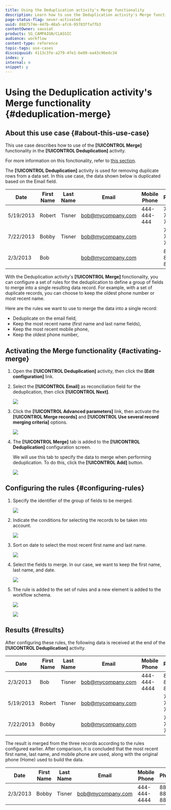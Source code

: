 ```yaml
---
title: Using the Deduplication activity's Merge functionality
description: Learn how to use the Deduplication activity's Merge functionality
page-status-flag: never-activated
uuid: 8887574e-447b-48a5-afc6-95783ffa7fb3
contentOwner: sauviat
products: SG_CAMPAIGN/CLASSIC
audience: workflow
content-type: reference
topic-tags: use-cases
discoiquuid: 4113c3fe-a279-4fe1-be89-ea43c96edc34
index: y
internal: n
snippet: y
---
```


# Using the Deduplication activity's Merge functionality {#deduplication-merge}

## About this use case {#about-this-use-case}

This use case describes how to use of the **[!UICONTROL Merge]** functionality in the **[!UICONTROL Deduplication]** activity.

For more information on this fonctionality, refer to [this section](../../workflow/using/deduplication.md#merging-fields-into-single-record).

The **[!UICONTROL Deduplication]** activity is used for removing duplicate rows from a data set. In this use case, the data shown below is duplicated based on the Email field. 

|Date | First Name | Last Name | Email | Mobile Phone | Phone|
|-----|------------|-----------|-------|--------------|------|
|5/19/2013 | Robert | Tisner | bob@mycompany.com | 444-444-444 | 777-777-7777|
|7/22/2013 | Bobby | Tisner | bob@mycompany.com | | 777-777-7777|
|2/3/2013 | Bob |  | bob@mycompany.com | | 888-888-8888|

With the Deduplication activity's **[!UICONTROL Merge]** fonctionality, you can configure a set of rules for the deduplication to define a group of fields to merge into a single resulting data record. For example, with a set of duplicate records, you can choose to keep the oldest phone number or most recent name.

Here are the rules we want to use to merge the data into a single record:

* Deduplicate on the email field,
* Keep the most recent name (first name and last name fields),
* Keep the most recent mobile phone,
* Keep the oldest phone number,

## Activating the Merge functionality {#activating-merge}

1. Open the **[!UICONTROL Deduplication]** activity, then click the **[Edit configuration]** link.

1. Select the **[!UICONTROL Email]** as reconciliation field for the deduplication, then click **[!UICONTROL Next]**.

    ![](assets/uc_merge_edit.png)

1. Click the **[!UICONTROL Advanced parameters]** link, then activate the **[!UICONTROL Merge records]** and **[!UICONTROL Use several record merging criteria]** options.

    ![](assets/uc_merge_advanced_parameters.png)

1. The **[!UICONTROL Merge]** tab is added to the **[!UICONTROL Deduplication]** configuration screen.

    We will use this tab to specify the data to merge when performing deduplication. To do this, click the **[!UICONTROL Add]** button.

    ![](assets/uc_merge_add.png)

## Configuring the rules {#configuring-rules}

1. Specify the identifier of the group of fields to be merged.

    ![](assets/uc_merge_identifier.png)

1. Indicate the conditions for selecting the records to be taken into account.

    ![](assets/uc_merge_filter.png)

1. Sort on date to select the most recent first name and last name.

    ![](assets/uc_merge_sort.png)

1. Select the fields to merge. In our case, we want to keep the first name, last name, and date.

    ![](assets/uc_merge_keep.png)

1. The rule is added to the set of rules and a new element is added to the workflow schema.

    ![](assets/dedup8.png)
  
    ![](assets/dedup9.png)

## Results {#results}

After configuring these rules, the following data is received at the end of the **[!UICONTROL Deduplication]** activity.

Date | First Name | Last Name | Email | Mobile Phone | Phone
-----|------------|-----------|-------|--------------|------
2/3/2013 | Bob | Tisner | bob@mycompany.com | 444-444-4444 | 888-888-8888
5/19/2013 | Robert | Tisner | bob@mycompany.com |   | 777-777-7777
7/22/2013 | Bobby |   | bob@mycompany.com |   | 777-777-7777

The result is merged from the three records according to the rules configured earlier. After comparison, it is concluded that the most recent first name, last name, and mobile phone are used, along with the original phone (Home) used to build the data.

Date | First Name | Last Name | Email | Mobile Phone | Phone
-----|------------|-----------|-------|--------------|------
2/3/2013 | Bobby | Tisner | bob@mycompany.com | 444-444-4444 | 888-888-8888
